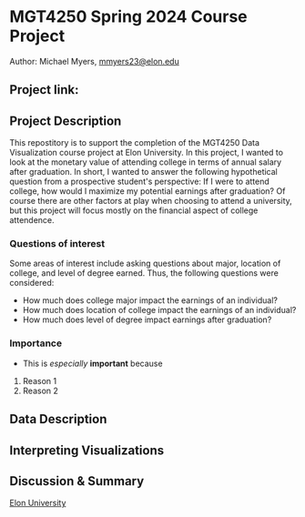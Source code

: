 # MGT4250 Spring 2024 Course Project
Author: Michael Myers, mmyers23@elon.edu
## Project link:
## Project Description
This repostitory is to support the completion of the MGT4250 Data Visualization course project at Elon University. In this project, I wanted to look at the monetary value of attending college in terms of annual salary after graduation. In short, I wanted to answer the following hypothetical question from a prospective student's perspective: If I were to attend college, how would I maximize my potential earnings after graduation? Of course there are other factors at play when choosing to attend a university, but this project will focus mostly on the financial aspect of college attendence.
### Questions of interest
Some areas of interest include asking questions about major, location of college, and level of degree earned. Thus, the following questions were considered:
- How much does college major impact the earnings of an individual?
- How much does location of college impact the earnings of an individual?
- How much does level of degree impact earnings after graduation?
### Importance
- This is *especially* **important** because
 1. Reason 1
 2. Reason 2
## Data Description
## Interpreting Visualizations
## Discussion & Summary
[Elon University](https://elon.edu)
